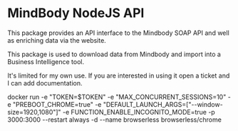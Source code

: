 # MindBody NodeJS API

This package provides an API interface to the Mindbody SOAP API and well as enriching data via the website.

This package is used to download data from Mindbody and import into a Business Intelligence tool.

It's limited for my own use. If you are interested in using it open a ticket and I can add documentation.

docker run -e "TOKEN=$TOKEN" -e "MAX_CONCURRENT_SESSIONS=10" -e "PREBOOT_CHROME=true" -e "DEFAULT_LAUNCH_ARGS=[\"--window-size=1920,1080\"]" -e FUNCTION_ENABLE_INCOGNITO_MODE=true -p 3000:3000 --restart always -d --name browserless browserless/chrome